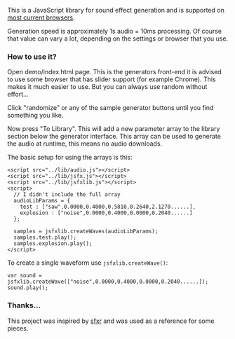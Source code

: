 This is a JavaScript library for sound effect generation and is supported on
[most current browsers](http://caniuse.com/#feat=audio).

Generation speed is approximately 1s audio = 10ms processing. Of course that
value can vary a lot, depending on the settings or browser that you use.

### How to use it?

Open demo/index.html page. This is the generators front-end
it is advised to use some browser that has slider support (for example Chrome).
This makes it much easier to use. But you can always use random without effort...

Click "randomize" or any of the sample generator buttons until you find something
you like.

Now press "To Library". This will add a new parameter array to the library
section below the generator interface. This array can be used to generate the
audio at runtime, this means no audio downloads.

The basic setup for using the arrays is this:

    <script src="../lib/audio.js"></script>
    <script src="../lib/jsfx.js"></script>
    <script src="../lib/jsfxlib.js"></script>
    <script>
      // I didn't include the full array
      audioLibParams = {
        test : ["saw",0.0000,0.4000,0.5810,0.2640,2.1270......],
        explosion : ["noise",0.0000,0.4000,0.0000,0.2040......]
      };

      samples = jsfxlib.createWaves(audioLibParams);
      samples.test.play();
      samples.explosion.play();
    </script>

To create a single waveform use `jsfxlib.createWave()`:

    var sound = jsfxlib.createWave(["noise",0.0000,0.4000,0.0000,0.2040......]);
    sound.play();

### Thanks...

This project was inspired by [sfxr](http://www.drpetter.se/project_sfxr.html)
and was used as a reference for some pieces.